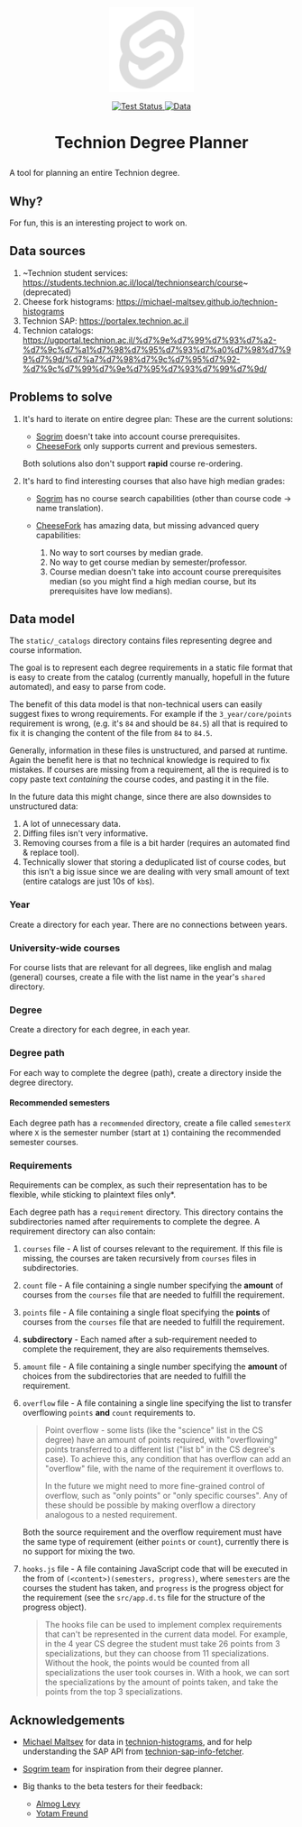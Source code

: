 <p align="center">
  <img src="https://raw.githubusercontent.com/selfint/degree-planner/refs/heads/main/static/favicon.png" alt="Technion degree planner logo" width="150"/>
</p>

<p align="center">
  <a href="https://github.com/selfint/degree-planner/actions/workflows/test.yml">
    <img src="https://github.com/selfint/degree-planner/actions/workflows/test.yml/badge.svg" alt="Test Status">
  </a>
  <a href="https://github.com/selfint/degree-planner/actions/workflows/data.yml">
    <img src="https://img.shields.io/badge/dynamic/json?url=https://api.github.com/repos/selfint/degree-planner/actions/workflows/data.yml/runs&logo=sap&label=Data&query=$.workflow_runs[0].created_at&color=blue&style=flat" alt="Data">
  </a>
</p>

<h1><p align="center">Technion Degree Planner</p></h1>

A tool for planning an entire Technion degree.

## Why?

For fun, this is an interesting project to work on.

## Data sources

1. ~Technion student services: https://students.technion.ac.il/local/technionsearch/course~ (deprecated)
1. Cheese fork histograms: https://michael-maltsev.github.io/technion-histograms
1. Technion SAP: https://portalex.technion.ac.il
1. Technion catalogs: https://ugportal.technion.ac.il/%d7%9e%d7%99%d7%93%d7%a2-%d7%9c%d7%a1%d7%98%d7%95%d7%93%d7%a0%d7%98%d7%99%d7%9d/%d7%a7%d7%98%d7%9c%d7%95%d7%92-%d7%9c%d7%99%d7%9e%d7%95%d7%93%d7%99%d7%9d/

## Problems to solve

1. It's hard to iterate on entire degree plan:
   These are the current solutions:

   - [Sogrim](https://students.sogrim.org/) doesn't take into account course prerequisites.
   - [CheeseFork](https://cheesefork.cf/) only supports current and previous semesters.

   Both solutions also don't support **rapid** course re-ordering.

1. It's hard to find interesting courses that also have high median grades:

   - [Sogrim](https://students.sogrim.org/) has no course search capabilities
     (other than course code -> name translation).

   - [CheeseFork](https://cheesefork.cf/) has amazing data, but missing advanced query capabilities:
     1. No way to sort courses by median grade.
     1. No way to get course median by semester/professor.
     1. Course median doesn't take into account course prerequisites median
        (so you might find a high median course, but its prerequisites have low medians).

## Data model

The `static/_catalogs` directory contains files representing degree and course information.

The goal is to represent each degree requirements in a static file format that is easy
to create from the catalog (currently manually, hopefull in the future automated), and easy to
parse from code.

The benefit of this data model is that non-technical users can easily suggest fixes
to wrong requirements. For example if the `3_year/core/points` requirement is wrong,
(e.g. it's `84` and should be `84.5`) all that is required to fix it is changing the
content of the file from `84` to `84.5`.

Generally, information in these files is unstructured, and parsed at runtime. Again
the benefit here is that no technical knowledge is required to fix mistakes. If courses
are missing from a requirement, all the is required is to copy paste text _containing_ the
course codes, and pasting it in the file.

In the future data this might change, since there are also downsides to unstructured data:

1. A lot of unnecessary data.
2. Diffing files isn't very informative.
3. Removing courses from a file is a bit harder (requires an automated find & replace tool).
4. Technically slower that storing a deduplicated list of course codes, but this isn't a
   big issue since we are dealing with very small amount of text (entire catalogs are just 10s of `kb`s).

### Year

Create a directory for each year. There are no connections between years.

### University-wide courses

For course lists that are relevant for all degrees, like english and malag
(general) courses, create a file with the list name in the year's `shared` directory.

### Degree

Create a directory for each degree, in each year.

### Degree path

For each way to complete the degree (path), create a directory inside the degree directory.

#### Recommended semesters

Each degree path has a `recommended` directory, create a file called `semesterX` where
`X` is the semester number (start at `1`) containing the recommended semester courses.

### Requirements

Requirements can be complex, as such their representation has to be flexible, while sticking
to plaintext files only\*.

Each degree path has a `requirement` directory. This directory contains the subdirectories
named after requirements to complete the degree. A requirement directory can also contain:

1. `courses` file - A list of courses relevant to the requirement. If this file is missing,
   the courses are taken recursively from `courses` files in subdirectories.
1. `count` file - A file containing a single number specifying the **amount** of courses
   from the `courses` file that are needed to fulfill the requirement.
1. `points` file - A file containing a single float specifying the **points** of courses
   from the `courses` file that are needed to fulfill the requirement.
1. **subdirectory** - Each named after a sub-requirement needed
   to complete the requirement, they are also requirements themselves.
1. `amount` file - A file containing a single number specifying the **amount** of choices
   from the subdirectories that are needed to fulfill the requirement.
1. `overflow` file - A file containing a single line specifying the list to transfer
   overflowing `points` **and** `count` requirements to.

   > Point overflow - some lists (like the "science" list in the CS degree) have an amount
   > of points required, with "overflowing" points transferred to a different list ("list b"
   > in the CS degree's case). To achieve this, any condition that has overflow can add an
   > "overflow" file, with the name of the requirement it overflows to.
   >
   > In the future we might need to more fine-grained control of overflow,
   > such as "only points" or "only specific courses". Any of these should
   > be possible by making overflow a directory analogous to a nested
   > requirement.

   Both the source requirement and the overflow requirement must have the same type
   of requirement (either `points` or `count`), currently there is no support for
   mixing the two.

1. `hooks.js` file - A file containing JavaScript code that will be executed in the
   from of `(<content>)(semesters, progress)`, where `semesters` are the courses the
   student has taken, and `progress` is the progress object for the requirement
   (see the `src/app.d.ts` file for the structure of the progress object).

   > The hooks file can be used to implement complex requirements that can't be
   > represented in the current data model. For example, in the 4 year CS degree
   > the student must take 26 points from 3 specializations, but they can choose
   > from 11 specializations. Without the hook, the points would be counted from
   > all specializations the user took courses in. With a hook, we can sort the
   > specializations by the amount of points taken, and take the points from the
   > top 3 specializations.

## Acknowledgements

- [Michael Maltsev](https://github.com/michael-maltsev) for data in
  [technion-histograms](https://github.com/michael-maltsev/technion-histograms),
  and for help understanding the SAP API from
  [technion-sap-info-fetcher](https://github.com/michael-maltsev/technion-sap-info-fetcher).

- [Sogrim team](https://github.com/sogrim/technion-sogrim) for inspiration from
  their degree planner.

- Big thanks to the beta testers for their feedback:

  - [Almog Levy](https://github.com/Almoglevy2k)
  - [Yotam Freund](https://github.com/freundyotam)
